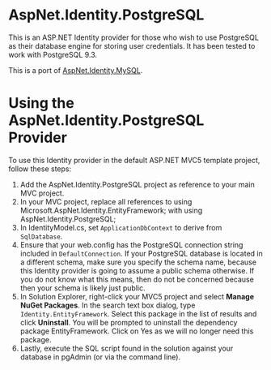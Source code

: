 # AspNet.Identity.PostgreSQL

This is an ASP.NET Identity provider for those who wish to use PostgreSQL as their database engine for storing user credentials.
It has been tested to work with PostgreSQL 9.3.

This is a port of [AspNet.Identity.MySQL](https://github.com/raquelsa/AspNet.Identity.MySQL). 

# Using the AspNet.Identity.PostgreSQL Provider

To use this Identity provider in the default ASP.NET MVC5 template project, follow these steps:

1. Add the AspNet.Identity.PostgreSQL project as reference to your main MVC project.
2. In your MVC project, replace all references to 
    using Microsoft.AspNet.Identity.EntityFramework;
with 
    using AspNet.Identity.PostgreSQL;
3. In IdentityModel.cs, set `ApplicationDbContext` to derive from `SqlDatabase`.
4. Ensure that your web.config has the PostgreSQL connection string included in `DefaultConnection`. If your PostgreSQL database is located in a different schema, make sure you specify the schema name, because this Identity provider is going to assume a public schema otherwise. If you do not know what this means, then do not be concerned because then your schema is likely just public.
5. In Solution Explorer, right-click your MVC5 project and select **Manage NuGet Packages**. In the search text box dialog, type `Identity.EntityFramework`. Select this package in the list of results and click **Uninstall**. You will be prompted to uninstall the dependency package EntityFramework. Click on Yes as we will no longer need this package.
6. Lastly, execute the SQL script found in the solution against your database in pgAdmin (or via the command line).
